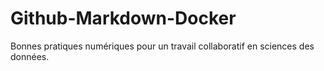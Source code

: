 Github-Markdown-Docker
======================

Bonnes pratiques numériques pour un travail collaboratif en sciences des données.
